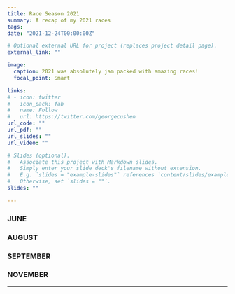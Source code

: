 ```yaml
---
title: Race Season 2021 
summary: A recap of my 2021 races  
tags:
date: "2021-12-24T00:00:00Z"

# Optional external URL for project (replaces project detail page).
external_link: ""

image:
  caption: 2021 was absolutely jam packed with amazing races!
  focal_point: Smart

links:
# - icon: twitter
#   icon_pack: fab
#   name: Follow
#   url: https://twitter.com/georgecushen
url_code: ""
url_pdf: ""
url_slides: ""
url_video: ""

# Slides (optional).
#   Associate this project with Markdown slides.
#   Simply enter your slide deck's filename without extension.
#   E.g. `slides = "example-slides"` references `content/slides/example-slides.md`.
#   Otherwise, set `slides = ""`.
slides: ""

---
```

<h3>JUNE</h3>

<h3>AUGUST</h3>

<h3>SEPTEMBER</h3>

<h3>NOVEMBER</h3>


---

